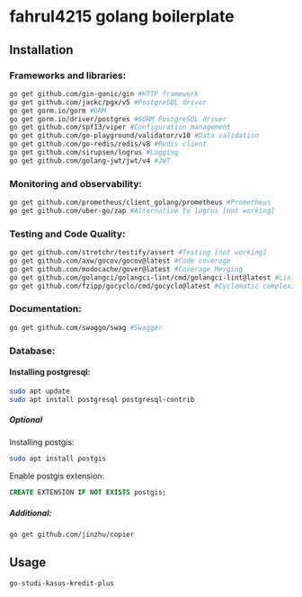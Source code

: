 # fahrul4215 golang boilerplate

## Installation

### Frameworks and libraries:

```bash
go get github.com/gin-gonic/gin #HTTP framework
go get github.com/jackc/pgx/v5 #PostgreSQL driver
go get gorm.io/gorm #ORM
go get gorm.io/driver/postgres #GORM PostgreSQL driver
go get github.com/spf13/viper #Configuration management
go get github.com/go-playground/validator/v10 #Data validation
go get github.com/go-redis/redis/v8 #Redis client
go get github.com/sirupsen/logrus #Logging
go get github.com/golang-jwt/jwt/v4 #JWT
```

### Monitoring and observability:

```bash
go get github.com/prometheus/client_golang/prometheus #Prometheus
go get github.com/uber-go/zap #Alternative to logrus [not working]
```

### Testing and Code Quality:

```bash
go get github.com/stretchr/testify/assert #Testing [not working]
go get github.com/axw/gocov/gocov@latest #Code coverage
go get github.com/modocache/gover@latest #Coverage Merging
go get github.com/golangci/golangci-lint/cmd/golangci-lint@latest #Linter
go get github.com/fzipp/gocyclo/cmd/gocyclo@latest #Cyclomatic complexity
```

### Documentation:

```bash
go get github.com/swaggo/swag #Swagger
```

### Database:

#### Installing postgresql:

```bash
sudo apt update
sudo apt install postgresql postgresql-contrib
```

##### Optional

Installing postgis:
```bash
sudo apt install postgis
```

Enable postgis extension:
```sql
CREATE EXTENSION IF NOT EXISTS postgis;
```

##### Additional:

```bash
go get github.com/jinzhu/copier
```

## Usage

```bash
go-studi-kasus-kredit-plus
```